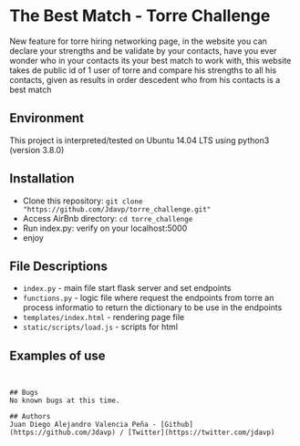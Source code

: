 # The Best Match - Torre Challenge
New feature for torre hiring networking page, in the website you can declare your strengths and be validate by your contacts, have you ever wonder who in your contacts its your best match to work with, this website takes de public id of 1 user of torre and compare his strengths to all his contacts, given as results in order descedent who from his contacts is a best match


## Environment
This project is interpreted/tested on Ubuntu 14.04 LTS using python3 (version 3.8.0)

## Installation
* Clone this repository: `git clone "https://github.com/Jdavp/torre_challenge.git"`
* Access AirBnb directory: `cd torre_challenge`
* Run index.py: verify on your localhost:5000
* enjoy

## File Descriptions
* `index.py` - main file start flask server and set endpoints 
* `functions.py` - logic file where request the endpoints from torre an process informatio to return the dictionary to be use
    in the endpoints
* `templates/index.html` - rendering page file 
* `static/scripts/load.js` - scripts for html

## Examples of use
```


## Bugs
No known bugs at this time.

## Authors
Juan Diego Alejandro Valencia Peña - [Github](https://github.com/Jdavp) / [Twitter](https://twitter.com/jdavp)
